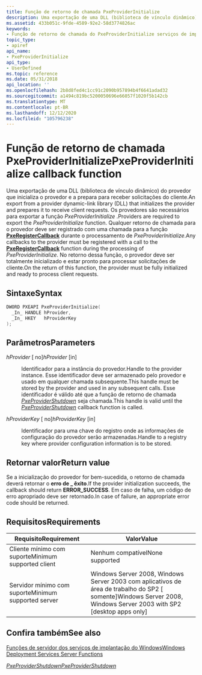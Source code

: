 ```yaml
---
title: Função de retorno de chamada PxeProviderInitialize
description: Uma exportação de uma DLL (biblioteca de vínculo dinâmico) do provedor que inicializa o provedor e a prepara para receber solicitações do cliente.
ms.assetid: 433b051c-9fde-4589-92e2-58d3774826ac
keywords:
- Função de retorno de chamada do PxeProviderInitialize serviços de implantação do Windows
topic_type:
- apiref
api_name:
- PxeProviderInitialize
api_type:
- UserDefined
ms.topic: reference
ms.date: 05/31/2018
api_location: ''
ms.openlocfilehash: 2b8d8fed4c1cc91c2090b957894b4f6641adad32
ms.sourcegitcommit: a1494c819bc5200050696e66057f1020f5b142cb
ms.translationtype: MT
ms.contentlocale: pt-BR
ms.lasthandoff: 12/12/2020
ms.locfileid: "105796238"
---
```

# <a name="pxeproviderinitialize-callback-function"></a><span data-ttu-id="8eff4-104">Função de retorno de chamada PxeProviderInitialize</span><span class="sxs-lookup"><span data-stu-id="8eff4-104">PxeProviderInitialize callback function</span></span>

<span data-ttu-id="8eff4-105">Uma exportação de uma DLL (biblioteca de vínculo dinâmico) do provedor que inicializa o provedor e a prepara para receber solicitações do cliente.</span><span class="sxs-lookup"><span data-stu-id="8eff4-105">An export from a provider dynamic-link library (DLL) that initializes the provider and prepares it to receive client requests.</span></span> <span data-ttu-id="8eff4-106">Os provedores são necessários para exportar a função *PxeProviderInitialize* .</span><span class="sxs-lookup"><span data-stu-id="8eff4-106">Providers are required to export the *PxeProviderInitialize* function.</span></span> <span data-ttu-id="8eff4-107">Qualquer retorno de chamada para o provedor deve ser registrado com uma chamada para a função [**PxeRegisterCallback**](/windows/desktop/api/WdsPxe/nf-wdspxe-pxeregistercallback) durante o processamento de *PxeProviderInitialize*.</span><span class="sxs-lookup"><span data-stu-id="8eff4-107">Any callbacks to the provider must be registered with a call to the [**PxeRegisterCallback**](/windows/desktop/api/WdsPxe/nf-wdspxe-pxeregistercallback) function during the processing of *PxeProviderInitialize*.</span></span> <span data-ttu-id="8eff4-108">No retorno dessa função, o provedor deve ser totalmente inicializado e estar pronto para processar solicitações de cliente.</span><span class="sxs-lookup"><span data-stu-id="8eff4-108">On the return of this function, the provider must be fully initialized and ready to process client requests.</span></span>

## <a name="syntax"></a><span data-ttu-id="8eff4-109">Sintaxe</span><span class="sxs-lookup"><span data-stu-id="8eff4-109">Syntax</span></span>


```C++
DWORD PXEAPI PxeProviderInitialize(
  _In_ HANDLE hProvider,
  _In_ HKEY   hProviderKey
);
```



## <a name="parameters"></a><span data-ttu-id="8eff4-110">Parâmetros</span><span class="sxs-lookup"><span data-stu-id="8eff4-110">Parameters</span></span>

<dl> <dt>

<span data-ttu-id="8eff4-111">*hProvider* \[ no\]</span><span class="sxs-lookup"><span data-stu-id="8eff4-111">*hProvider* \[in\]</span></span>
</dt> <dd>

<span data-ttu-id="8eff4-112">Identificador para a instância do provedor.</span><span class="sxs-lookup"><span data-stu-id="8eff4-112">Handle to the provider instance.</span></span> <span data-ttu-id="8eff4-113">Esse identificador deve ser armazenado pelo provedor e usado em qualquer chamada subsequente.</span><span class="sxs-lookup"><span data-stu-id="8eff4-113">This handle must be stored by the provider and used in any subsequent calls.</span></span> <span data-ttu-id="8eff4-114">Esse identificador é válido até que a função de retorno de chamada [*PxeProviderShutdown*](pxeprovidershutdown.md) seja chamada.</span><span class="sxs-lookup"><span data-stu-id="8eff4-114">This handle is valid until the [*PxeProviderShutdown*](pxeprovidershutdown.md) callback function is called.</span></span>

</dd> <dt>

<span data-ttu-id="8eff4-115">*hProviderKey* \[ no\]</span><span class="sxs-lookup"><span data-stu-id="8eff4-115">*hProviderKey* \[in\]</span></span>
</dt> <dd>

<span data-ttu-id="8eff4-116">Identificador para uma chave do registro onde as informações de configuração do provedor serão armazenadas.</span><span class="sxs-lookup"><span data-stu-id="8eff4-116">Handle to a registry key where provider configuration information is to be stored.</span></span>

</dd> </dl>

## <a name="return-value"></a><span data-ttu-id="8eff4-117">Retornar valor</span><span class="sxs-lookup"><span data-stu-id="8eff4-117">Return value</span></span>

<span data-ttu-id="8eff4-118">Se a inicialização do provedor for bem-sucedida, o retorno de chamada deverá retornar o **erro de \_ êxito**.</span><span class="sxs-lookup"><span data-stu-id="8eff4-118">If the provider initialization succeeds, the callback should return **ERROR\_SUCCESS**.</span></span> <span data-ttu-id="8eff4-119">Em caso de falha, um código de erro apropriado deve ser retornado.</span><span class="sxs-lookup"><span data-stu-id="8eff4-119">In case of failure, an appropriate error code should be returned.</span></span>

## <a name="requirements"></a><span data-ttu-id="8eff4-120">Requisitos</span><span class="sxs-lookup"><span data-stu-id="8eff4-120">Requirements</span></span>



| <span data-ttu-id="8eff4-121">Requisito</span><span class="sxs-lookup"><span data-stu-id="8eff4-121">Requirement</span></span> | <span data-ttu-id="8eff4-122">Valor</span><span class="sxs-lookup"><span data-stu-id="8eff4-122">Value</span></span> |
|-------------------------------------|------------------------------------------------------------------------------------|
| <span data-ttu-id="8eff4-123">Cliente mínimo com suporte</span><span class="sxs-lookup"><span data-stu-id="8eff4-123">Minimum supported client</span></span><br/> | <span data-ttu-id="8eff4-124">Nenhum compatível</span><span class="sxs-lookup"><span data-stu-id="8eff4-124">None supported</span></span><br/>                                                          |
| <span data-ttu-id="8eff4-125">Servidor mínimo com suporte</span><span class="sxs-lookup"><span data-stu-id="8eff4-125">Minimum supported server</span></span><br/> | <span data-ttu-id="8eff4-126">Windows Server 2008, Windows Server 2003 com aplicativos de área de trabalho do SP2 \[ somente\]</span><span class="sxs-lookup"><span data-stu-id="8eff4-126">Windows Server 2008, Windows Server 2003 with SP2 \[desktop apps only\]</span></span><br/> |



## <a name="see-also"></a><span data-ttu-id="8eff4-127">Confira também</span><span class="sxs-lookup"><span data-stu-id="8eff4-127">See also</span></span>

<dl> <dt>

[<span data-ttu-id="8eff4-128">Funções de servidor dos serviços de implantação do Windows</span><span class="sxs-lookup"><span data-stu-id="8eff4-128">Windows Deployment Services Server Functions</span></span>](windows-deployment-services-server-functions.md)
</dt> <dt>

[<span data-ttu-id="8eff4-129">*PxeProviderShutdown*</span><span class="sxs-lookup"><span data-stu-id="8eff4-129">*PxeProviderShutdown*</span></span>](pxeprovidershutdown.md)
</dt> </dl>

 

 





